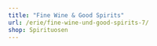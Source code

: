 ```yaml
---
title: "Fine Wine & Good Spirits"
url: /erie/fine-wine-und-good-spirits-7/
shop: Spirituosen
---
```

